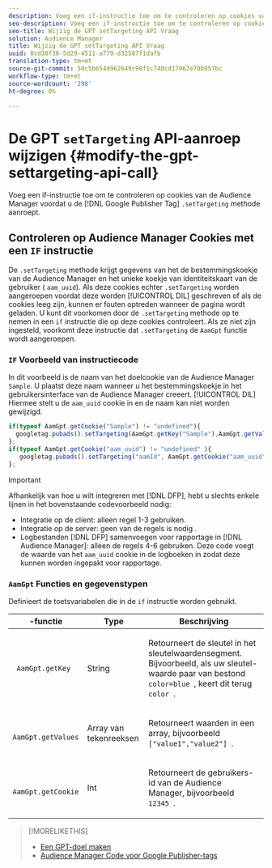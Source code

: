 ```yaml
---
description: Voeg een if-instructie toe om te controleren op cookies van Audience Managers voordat u de Google Publisher-tag .setTargeting-methode aanroept.
seo-description: Voeg een if-instructie toe om te controleren op cookies van Audience Managers voordat u de Google Publisher-tag .setTargeting-methode aanroept.
seo-title: Wijzig de GPT setTargeting API Vraag
solution: Audience Manager
title: Wijzig de GPT setTargeting API Vraag
uuid: 0cd38f30-5d29-4511-a779-d32587f1dafb
translation-type: tm+mt
source-git-commit: 50c5b654d962649c98f1c740cd17967e70b957bc
workflow-type: tm+mt
source-wordcount: '298'
ht-degree: 0%

---
```



# De GPT `setTargeting` API-aanroep wijzigen {#modify-the-gpt-settargeting-api-call}

Voeg een if-instructie toe om te controleren op cookies van de Audience Manager voordat u de [!DNL Google Publisher Tag] `.setTargeting` methode aanroept.

## Controleren op Audience Manager Cookies met een `IF` instructie

De `.setTargeting` methode krijgt gegevens van het de bestemmingskoekje van de Audience Manager en het unieke koekje van identiteitskaart van de gebruiker ( `aam_uuid`). Als deze cookies echter `.setTargeting` worden aangeroepen voordat deze worden [!UICONTROL DIL] geschreven of als de cookies leeg zijn, kunnen er fouten optreden wanneer de pagina wordt geladen. U kunt dit voorkomen door de `.setTargeting` methode op te nemen in een `if` instructie die op deze cookies controleert. Als ze niet zijn ingesteld, voorkomt deze instructie dat `.setTargeting` de `AamGpt` functie wordt aangeroepen.

### `IF` Voorbeeld van instructiecode

In dit voorbeeld is de naam van het doelcookie van de Audience Manager `Sample`. U plaatst deze naam wanneer u het bestemmingskoekje in het gebruikersinterface van de Audience Manager creeert. [!UICONTROL DIL] Hiermee stelt u de `aam_uuid` cookie in en de naam kan niet worden gewijzigd.

```js
if(typeof AamGpt.getCookie("Sample") != "undefined"){ 
  googletag.pubads().setTargeting(AamGpt.getKey("Sample"),AamGpt.getValues("Sample")); 
}; 
if(typeof AamGpt.getCookie("aam_uuid") != "undefined" ){ 
   googletag.pubads().setTargeting("aamId", AamGpt.getCookie("aam_uuid")); 
};
```

>[!IMPORTANT]
>
>Afhankelijk van hoe u wilt integreren met [!DNL DFP], hebt u slechts enkele lijnen in het bovenstaande codevoorbeeld nodig:
>
>* Integratie op de client: alleen regel 1-3 gebruiken.
>* Integratie op de server: geen van de regels is nodig .
>* Logbestanden [!DNL DFP] samenvoegen voor rapportage in [!DNL Audience Manager]: alleen de regels 4-6 gebruiken. Deze code voegt de waarde van het `aam_uuid` cookie in de logboeken in zodat deze kunnen worden ingepakt voor rapportage.


### `AamGpt` Functies en gegevenstypen

Definieert de toetsvariabelen die in de `if` instructie worden gebruikt.

<table id="table_881391C9BDDF4FACAFC37A47B14B31A1"> 
 <thead> 
  <tr> 
   <th colname="col1" class="entry"> -functie </th> 
   <th colname="col2" class="entry"> Type </th> 
   <th colname="col3" class="entry"> Beschrijving </th> 
  </tr> 
 </thead>
 <tbody> 
  <tr> 
   <td colname="col1"> <p> <code> AamGpt.getKey </code> </p> </td> 
   <td colname="col2"> <p>String </p> </td> 
   <td colname="col3"> <p>Retourneert de sleutel in het sleutelwaardensegment. Bijvoorbeeld, als uw sleutel-waarde paar van bestond <code> color=blue </code>, keert dit terug <code> color </code>. </p> </td> 
  </tr> 
  <tr> 
   <td colname="col1"> <p> <code> AamGpt.getValues </code> </p> </td> 
   <td colname="col2"> <p>Array van tekenreeksen </p> </td> 
   <td colname="col3"> <p>Retourneert waarden in een array, bijvoorbeeld <code> ["value1","value2"] </code>. </p> </td> 
  </tr> 
  <tr> 
   <td colname="col1"> <p> <code> AamGpt.getCookie </code> </p> </td> 
   <td colname="col2"> <p>Int </p> </td> 
   <td colname="col3"> <p>Retourneert de gebruikers-id van de Audience Manager, bijvoorbeeld <code> 12345 </code>. </p> </td> 
  </tr>
 </tbody>
</table>

>[!MORELIKETHIS]
>
>* [Een GPT-doel maken](../../integration/gpt-aam-destination/gpt-aam-create-destination.md)
>* [Audience Manager Code voor Google Publisher-tags](../../integration/gpt-aam-destination/gpt-aam-aamgpt-code.md)


